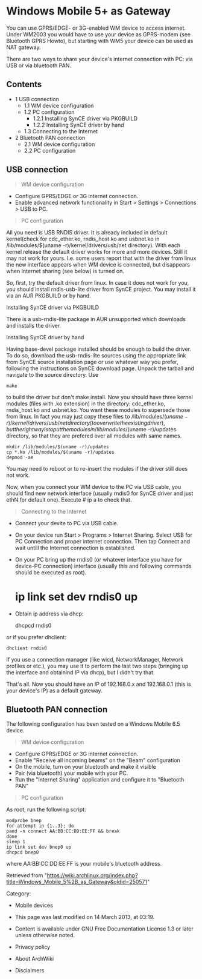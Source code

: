Windows Mobile 5+ as Gateway
============================

You can use GPRS/EDGE- or 3G-enabled WM device to access internet. Under
WM2003 you would have to use your device as GPRS-modem (see Bluetooth
GPRS Howto), but starting with WM5 your device can be used as NAT
gateway.

There are two ways to share your device's internet connection with PC:
via USB or via bluetooth PAN.

Contents
--------

-   1 USB connection
    -   1.1 WM device configuration
    -   1.2 PC configuration
        -   1.2.1 Installing SynCE driver via PKGBUILD
        -   1.2.2 Installing SynCE driver by hand
    -   1.3 Connecting to the Internet
-   2 Bluetooth PAN connection
    -   2.1 WM device configuration
    -   2.2 PC configuration

USB connection
--------------

> WM device configuration

-   Configure GPRS/EDGE or 3G internet connection.
-   Enable advanced network functionality in Start > Settings >
    Connections > USB to PC.

> PC configuration

All you need is USB RNDIS driver. It is already included in default
kernel(check for cdc_ether.ko, rndis_host.ko and usbnet.ko in
/lib/modules/$(uname -r)/kernel/drivers/usb/net directory). With each
kernel release the default driver works for more and more devices. Still
it may not work for yours. I.e. some users report that with the driver
from linux the new interface appears when WM device is connected, but
disappears when Internet sharing (see below) is turned on.

So, first, try the default driver from linux. In case it does not work
for you, you should install rndis-usb-lite driver from SynCE project.
You may install it via an AUR PKGBUILD or by hand.

Installing SynCE driver via PKGBUILD

There is a usb-rndis-lite package in AUR unsupported which downloads and
installs the driver.

Installing SynCE driver by hand

Having base-devel package installed should be enough to build the
driver. To do so, download the usb-rndis-lite sources using the
appropriate link from SynCE source installation page or use whatever way
you prefer, following the instructions on SynCE download page. Unpack
the tarball and navigate to the source directory. Use

    make

to build the driver but don't make install. Now you should have three
kernel modules (files with .ko extension) in the directory:
cdc_ether.ko, rndis_host.ko and usbnet.ko. You want these modules to
supersede those from linux. In fact you may just copy these files to
/lib/modules/$(uname -r)/kernel/drivers/usb/net directory (to overwrite
the existing driver), but the right way is to put the modules in
/lib/modules/$(uname -r)/updates directory, so that they are prefered
over all modules with same names.

    mkdir /lib/modules/$(uname -r)/updates
    cp *.ko /lib/modules/$(uname -r)/updates
    depmod -ae

You may need to reboot or to re-insert the modules if the driver still
does not work.

Now, when you connect your WM device to the PC via USB cable, you should
find new network interface (usually rndis0 for SynCE driver and just
ethN for default one). Execute # ip a to check that.

> Connecting to the Internet

-   Connect your devite to PC via USB cable.
-   On your device run Start > Programs > Internet Sharing. Select USB
    for PC Connection and proper internet connection. Then tap Connect
    and wait untill the Internet connection is established.
-   On your PC bring up the rndis0 (or whatever interface you have for
    device-PC connection) interface (usually this and following commands
    should be executed as root).

    # ip link set dev rndis0 up

-   Obtain ip address via dhcp:

    dhcpcd rndis0

or if you prefer dhclient:

    dhclient rndis0

If you use a connection manager (like wicd, NetworkManager, Network
profiles or etc.), you may use it to perform the last two steps
(bringing up the interface and obtainind IP via dhcp), but I didn't try
that.

That's all. Now you should have an IP of 192.168.0.x and 192.168.0.1
(this is your device's IP) as a default gateway.

Bluetooth PAN connection
------------------------

The following configuration has been tested on a Windows Mobile 6.5
device.

> WM device configuration

-   Configure GPRS/EDGE or 3G internet connection.
-   Enable "Receive all incoming beams" on the "Beam" configuration
-   On the mobile, turn on your bluetooth and make it visible
-   Pair (via bluetooth) your mobile with your PC.
-   Run the "Internet Sharing" application and configure it to
    "Bluetooth PAN"

> PC configuration

As root, run the following script:

    modprobe bnep
    for attempt in {1..3}; do
    pand -n connect AA:BB:CC:DD:EE:FF && break
    done
    sleep 1
    ip link set dev bnep0 up
    dhcpcd bnep0

where AA:BB:CC:DD:EE:FF is your mobile's bluetooth address.

Retrieved from
"https://wiki.archlinux.org/index.php?title=Windows_Mobile_5%2B_as_Gateway&oldid=250571"

Category:

-   Mobile devices

-   This page was last modified on 14 March 2013, at 03:19.
-   Content is available under GNU Free Documentation License 1.3 or
    later unless otherwise noted.
-   Privacy policy
-   About ArchWiki
-   Disclaimers
